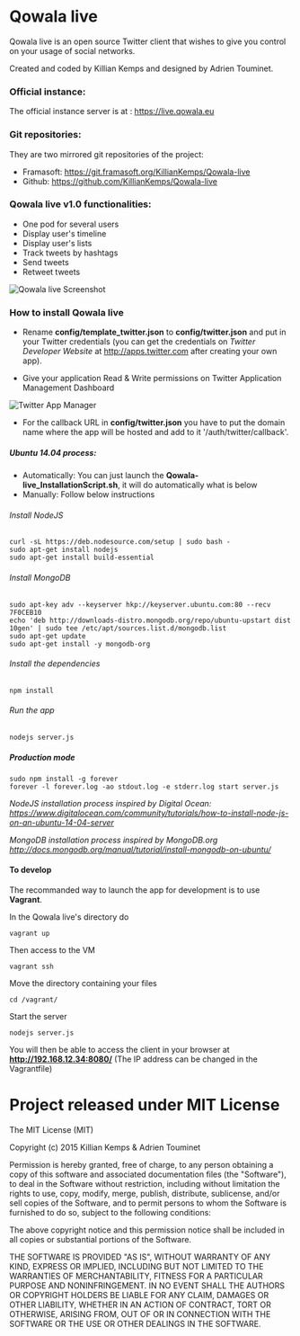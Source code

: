 Qowala live
===========

Qowala live is an open source Twitter client that wishes to give you control on your usage of social networks.

Created and coded by Killian Kemps and designed by Adrien Touminet.

### Official instance:

The official instance server is at : https://live.qowala.eu

### Git repositories:

They are two mirrored git repositories of the project:

- Framasoft: https://git.framasoft.org/KillianKemps/Qowala-live
- Github: https://github.com/KillianKemps/Qowala-live

### Qowala live v1.0 functionalities:

- One pod for several users
- Display user's timeline
- Display user's lists
- Track tweets by hashtags
- Send tweets
- Retweet tweets

![Qowala live Screenshot](http://www.killiankemps.fr/data/images/capture-d-ecran-2015-05-31-a-20.17.19.png)

### How to install Qowala live

- Rename **config/template_twitter.json** to **config/twitter.json** and put in your Twitter credentials (you can get the credentials on *Twitter Developer Website* at http://apps.twitter.com after creating your own app).

- Give your application Read & Write permissions on Twitter Application Management Dashboard

![Twitter App Manager](http://www.killiankemps.fr/data/images/qowala-live-twitter-settings.png)

- For the callback URL in **config/twitter.json** you have to put the domain name where the app will be hosted and add to it '/auth/twitter/callback'.

##### Ubuntu 14.04 process:
- Automatically: You can just launch the **Qowala-live_InstallationScript.sh**, it will do automatically what is below
- Manually: Follow below instructions

###### Install NodeJS
    curl -sL https://deb.nodesource.com/setup | sudo bash -
    sudo apt-get install nodejs
    sudo apt-get install build-essential
    
###### Install MongoDB
    sudo apt-key adv --keyserver hkp://keyserver.ubuntu.com:80 --recv 7F0CEB10
    echo 'deb http://downloads-distro.mongodb.org/repo/ubuntu-upstart dist 10gen' | sudo tee /etc/apt/sources.list.d/mongodb.list
    sudo apt-get update
    sudo apt-get install -y mongodb-org
    
###### Install the dependencies
    npm install
    
###### Run the app
    nodejs server.js

##### Production mode
    sudo npm install -g forever
    forever -l forever.log -ao stdout.log -e stderr.log start server.js
    
*NodeJS installation process inspired by Digital Ocean: https://www.digitalocean.com/community/tutorials/how-to-install-node-js-on-an-ubuntu-14-04-server*

*MongoDB installation process inspired by MongoDB.org http://docs.mongodb.org/manual/tutorial/install-mongodb-on-ubuntu/*

#### To develop
The recommanded way to launch the app for development is to use **Vagrant**.

In the Qowala live's directory do

    vagrant up

Then access to the VM

    vagrant ssh

Move the directory containing your files

    cd /vagrant/

Start the server

    nodejs server.js
    
You will then be able to access the client in your browser at **http://192.168.12.34:8080/** (The IP address can be changed in the Vagrantfile)

# Project released under MIT License

The MIT License (MIT)

Copyright (c) 2015 Killian Kemps & Adrien Touminet

Permission is hereby granted, free of charge, to any person obtaining a copy
of this software and associated documentation files (the "Software"), to deal
in the Software without restriction, including without limitation the rights
to use, copy, modify, merge, publish, distribute, sublicense, and/or sell
copies of the Software, and to permit persons to whom the Software is
furnished to do so, subject to the following conditions:

The above copyright notice and this permission notice shall be included in
all copies or substantial portions of the Software.

THE SOFTWARE IS PROVIDED "AS IS", WITHOUT WARRANTY OF ANY KIND, EXPRESS OR
IMPLIED, INCLUDING BUT NOT LIMITED TO THE WARRANTIES OF MERCHANTABILITY,
FITNESS FOR A PARTICULAR PURPOSE AND NONINFRINGEMENT. IN NO EVENT SHALL THE
AUTHORS OR COPYRIGHT HOLDERS BE LIABLE FOR ANY CLAIM, DAMAGES OR OTHER
LIABILITY, WHETHER IN AN ACTION OF CONTRACT, TORT OR OTHERWISE, ARISING FROM,
OUT OF OR IN CONNECTION WITH THE SOFTWARE OR THE USE OR OTHER DEALINGS IN
THE SOFTWARE.
